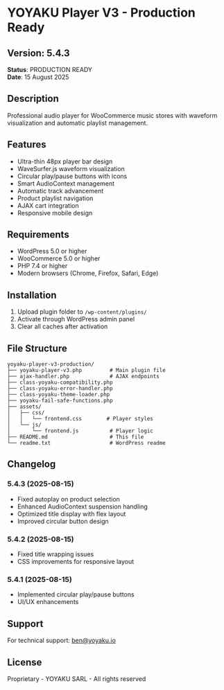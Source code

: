 # YOYAKU Player V3 - Production Ready

## Version: 5.4.3
**Status**: PRODUCTION READY  
**Date**: 15 August 2025

## Description
Professional audio player for WooCommerce music stores with waveform visualization and automatic playlist management.

## Features
- Ultra-thin 48px player bar design
- WaveSurfer.js waveform visualization
- Circular play/pause buttons with icons
- Smart AudioContext management
- Automatic track advancement
- Product playlist navigation
- AJAX cart integration
- Responsive mobile design

## Requirements
- WordPress 5.0 or higher
- WooCommerce 5.0 or higher
- PHP 7.4 or higher
- Modern browsers (Chrome, Firefox, Safari, Edge)

## Installation
1. Upload plugin folder to `/wp-content/plugins/`
2. Activate through WordPress admin panel
3. Clear all caches after activation

## File Structure
```
yoyaku-player-v3-production/
├── yoyaku-player-v3.php         # Main plugin file
├── ajax-handler.php             # AJAX endpoints
├── class-yoyaku-compatibility.php
├── class-yoyaku-error-handler.php
├── class-yoyaku-theme-loader.php
├── yoyaku-fail-safe-functions.php
├── assets/
│   ├── css/
│   │   └── frontend.css        # Player styles
│   └── js/
│       └── frontend.js          # Player logic
├── README.md                    # This file
└── readme.txt                   # WordPress readme
```

## Changelog

### 5.4.3 (2025-08-15)
- Fixed autoplay on product selection
- Enhanced AudioContext suspension handling
- Optimized title display with flex layout
- Improved circular button design

### 5.4.2 (2025-08-15)
- Fixed title wrapping issues
- CSS improvements for responsive layout

### 5.4.1 (2025-08-15)
- Implemented circular play/pause buttons
- UI/UX enhancements

## Support
For technical support: ben@yoyaku.io

## License
Proprietary - YOYAKU SARL - All rights reserved
